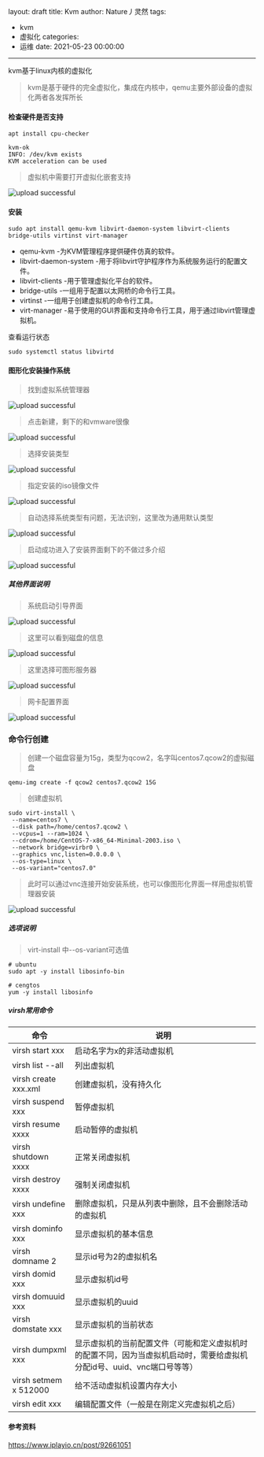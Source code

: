 layout: draft
title: Kvm
author: Nature丿灵然
tags:
  - kvm
  - 虚拟化
categories:
  - 运维
date: 2021-05-23 00:00:00
---
kvm基于linux内核的虚拟化

<!--more-->

> kvm是基于硬件的完全虚拟化，集成在内核中，qemu主要外部设备的虚拟化两者各发挥所长

#### 检查硬件是否支持

```shell
apt install cpu-checker

kvm-ok
INFO: /dev/kvm exists
KVM acceleration can be used
```

> 虚拟机中需要打开虚拟化嵌套支持

![upload successful](/images/pasted-12.png)

#### 安装

```shell
sudo apt install qemu-kvm libvirt-daemon-system libvirt-clients bridge-utils virtinst virt-manager
```

* qemu-kvm -为KVM管理程序提供硬件仿真的软件。
* libvirt-daemon-system -用于将libvirt守护程序作为系统服务运行的配置文件。
* libvirt-clients -用于管理虚拟化平台的软件。
* bridge-utils -一组用于配置以太网桥的命令行工具。
* virtinst -一组用于创建虚拟机的命令行工具。
* virt-manager -易于使用的GUI界面和支持命令行工具，用于通过libvirt管理虚拟机。

查看运行状态

```sehll
sudo systemctl status libvirtd
```

#### 图形化安装操作系统

> 找到虚拟系统管理器

![upload successful](/images/pasted-13.png)

> 点击新建，剩下的和vmware很像

![upload successful](/images/pasted-14.png)

> 选择安装类型

![upload successful](/images/pasted-15.png)

> 指定安装的iso镜像文件

![upload successful](/images/pasted-16.png)

> 自动选择系统类型有问题，无法识别，这里改为通用默认类型

![upload successful](/images/pasted-17.png)

> 启动成功进入了安装界面剩下的不做过多介绍

![upload successful](/images/pasted-18.png)

##### 其他界面说明

> 系统启动引导界面

![upload successful](/images/pasted-19.png)

> 这里可以看到磁盘的信息

![upload successful](/images/pasted-20.png)

> 这里选择可图形服务器

![upload successful](/images/pasted-21.png)

> 网卡配置界面

![upload successful](/images/pasted-22.png)

### 命令行创建

> 创建一个磁盘容量为15g，类型为qcow2，名字叫centos7.qcow2的虚拟磁盘

```shell
qemu-img create -f qcow2 centos7.qcow2 15G
```

> 创建虚拟机

```shell
sudo virt-install \
 --name=centos7 \
 --disk path=/home/centos7.qcow2 \
 --vcpus=1 --ram=1024 \
 --cdrom=/home/CentOS-7-x86_64-Minimal-2003.iso \
 --network bridge=virbr0 \
 --graphics vnc,listen=0.0.0.0 \
 --os-type=linux \
 --os-variant="centos7.0"
```

> 此时可以通过vnc连接开始安装系统，也可以像图形化界面一样用虚拟机管理器安装

![upload successful](/images/pasted-23.png)

##### 选项说明

> virt-install 中--os-variant可选值

```shell
# ubuntu
sudo apt -y install libosinfo-bin

# cengtos
yum -y install libosinfo
```

##### virsh常用命令

命令|说明
-|-|
virsh start xxx       |启动名字为x的非活动虚拟机  
virsh list  --all     |列出虚拟机
virsh create xxx.xml  |创建虚拟机，没有持久化
virsh suspend xxx     |暂停虚拟机
virsh resume xxxx     |启动暂停的虚拟机
virsh shutdown xxxx   |正常关闭虚拟机
virsh destroy xxxx    |强制关闭虚拟机
virsh undefine xxx    |删除虚拟机，只是从列表中删除，且不会删除活动的虚拟机
virsh dominfo xxx     |显示虚拟机的基本信息
virsh domname 2       |显示id号为2的虚拟机名
virsh domid xxx       |显示虚拟机id号
virsh domuuid xxx     |显示虚拟机的uuid
virsh domstate xxx    |显示虚拟机的当前状态
virsh dumpxml xxx     |显示虚拟机的当前配置文件（可能和定义虚拟机时的配置不同，因为当虚拟机启动时，需要给虚拟机 分配id号、uuid、vnc端口号等等）
virsh setmem x 512000 |给不活动虚拟机设置内存大小
virsh edit xxx        |编辑配置文件（一般是在刚定义完虚拟机之后）

#### 参考资料

<https://www.iplayio.cn/post/92661051>